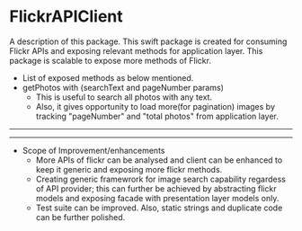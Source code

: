 # FlickrAPIClient

A description of this package.
This swift package is created for consuming Flickr APIs and exposing relevant methods for application layer.
This  package is scalable to expose more methods of Flickr.
* List of exposed methods as below mentioned.
* getPhotos with (searchText and pageNumber params)
  * This  is useful to search all photos with any text.
  * Also, it gives opportunity to load more(for pagination) images by tracking "pageNumber" and "total photos" from application layer.


-------------------------------------------------------------------------------
-------------------------------------------------------------------------------

* Scope of Improvement/enhancements
  * More APIs of flickr can be analysed and client can be enhanced to keep it generic and exposing more flickr methods.
  * Creating generic framewrork for image search capability regardess of API provider; this can further be achieved by abstracting flickr models and exposing facade with presentation layer models only. 
  * Test suite can be improved. Also, static strings and duplicate code can be further polished.
